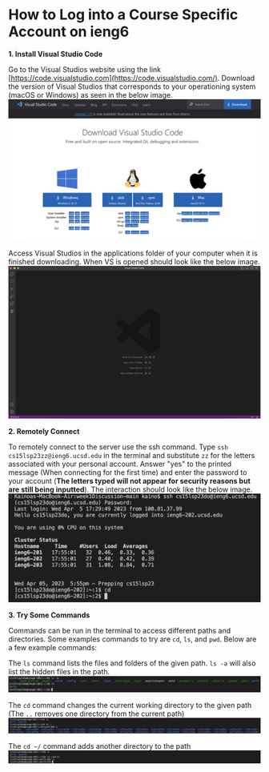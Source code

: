 # How to Log into a Course Specific Account on ieng6

**1. Install Visual Studio Code**

Go to the Visual Studios website using the link [https://code.visualstudio.com](https://code.visualstudio.com/). Download the version of Visual Studios that corresponds to your operationing system (macOS or Windows) as seen in the below image.
![Image](vsdownload.png)

Access Visual Studios in the applications folder of your computer when it is finished downloading. When VS is opened should look like the below image.
![Image](vsopen.png)


**2. Remotely Connect**

To remotely connect to the server use the ssh command. Type `ssh cs15lsp23zz@ieng6.ucsd.edu` in the terminal and substitute `zz` for the letters associated with your personal account. Answer "yes" to the printed message (When connecting for the first time) and enter the password to your account (**The letters typed will not appear for security reasons but are still being inputted**). The interaction should look like the below image.
![Image](remoteconnect.png)


**3. Try Some Commands**

Commands can be run in the terminal to access different paths and directories. Some examples commands to try are `cd`, `ls`, and `pwd`. Below are a few example commands:

The `ls` command lists the files and folders of the given path. `ls -a` will also list the hidden files in the path.
![Image](commandtest.png)

The `cd` command changes the current working directory to the given path (The `..` removes one directory from the current path)
![Image](commandcd.png)

The `cd ~/` command adds another directory to the path
![Image](commandcd2.png)
